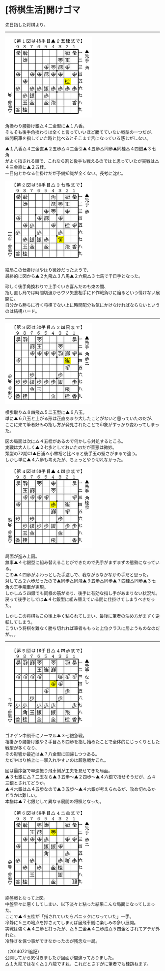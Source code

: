 # [将棋生活]開けゴマ  

先日指した将棋より。  

----------  

![](images/20140721112217.png)  

角換わり腰掛け銀△４二金型に▲１八香。  
そもそも後手角換わりは全くと言っていいほど勝てていない戦型の一つだが、  
四間飛車を指していた時と比べるとそこまで苦になっている感じがしない。  

▲１八香△４三金直▲２五歩△４二金引▲４五歩△同歩▲同桂△４四銀▲３七角  
がよく指される順で、これなら割と後手も戦えるのではと思っていたが実戦は△４三金直に▲２五桂。  
一目何とかなる仕掛けだが予備知識が全くない。長考に沈む。  

![](images/20140721112218.png)  

結局この仕掛けはやはり微妙だったようで、  
最終的に図から▲２九飛△３八馬▲２六飛△３七馬で千日手となった。  

珍しく後手角換わりで上手くいき喜んだのも束の間、  
指し直し局では時間切迫からウソ矢倉相手にド作戦負けに陥るという情けない展開に。  
自分から勝ちに行く将棋でない上に時間配分も気にかけなければならないというのは結構ハード。  

----------  

![](images/20140721112219.png)  

横歩取り△８四飛△５二玉型に▲６八玉。  
単に▲６八玉と上がる形は正直あまり大したことがないと思っていたのだが、  
ここに来て筆者好みの指し方が発見されたことで印象がすっかり変わってしまった。  

図の局面は次に△４五桂があるので何かしら対処するところ。  
実戦は大人しく▲２七歩としておいたのだが善悪は微妙。  
類型の72期C1▲日浦△小林裕と比べると後手玉の堅さがまるで違う。  
しかし単に▲４六歩も考えたが、ちょっとやり切れなかった。  

![](images/20140721112220.png)  

局面が進み上図。  
無事▲４七銀型に組み替えることができたので先手がまずまずの態勢になっている。  
この▲４四歩がふわっとした手渡しで、我ながらなかなかの手だと思った。  
対して△２六歩だったので▲同歩△同飛▲９五歩△同歩▲７四桂△同歩▲３七角の王手飛車が実現。  
しかし△５四銀でも同様の筋があり、後手に有効な指し手があまりない状況だ。  
戻って後手としては▲４七銀型に組み替えている間に仕掛けてしまうべきだった。  

しかしこの将棋もこの後上手く粘られてしまい、最後に筆者の決め方がまずく逆転してしまう。  
こういう将棋を難なく勝ち切れれば筆者ももっと上位クラスに居ようものなのだが。。。  

----------  

![](images/20140721112221.png)  

ゴキゲン中飛車にノーマル▲３七銀急戦。  
相掛かり腰掛け銀や２手目△８四歩を指し始めたことで全体的にじっくりとした戦型が多くなり、  
その影響か最近は▲７八金型に回帰しつつある。  
ただやはり格上に一撃入れやすいのは超急戦かこれ。  

図は最序盤で早速振り飛車側が工夫を見せてきた局面。  
▲３七銀に△７二玉なら▲３五歩～▲２四歩～▲４六銀で指せそうだが、△４三銀とされてどうか。  
▲４六銀は△４五歩なので▲３五歩～▲４六銀が考えられるが、攻め切れるかどうかは難しい。  
本譜は▲７七銀として異なる展開の将棋となった。  

![](images/20140721112222.png)  

終盤戦となって上図。  
中盤早々に悪くしてしまい、以下淡々と粘った結果こんな局面になってしまった。  
ここで▲４五桂が「指されていたらパニックになっていた」一手。  
冷静に５三の地点を押さえてしまえば居飛車側に楽しみの多い展開。  
実戦は強く▲４三歩と打ったが、△５三金▲４二歩成△５四金とされてアテが外れた。  
冷静さを保つ事ができなかったのが残念な一局。  

（20140721追記）  
公開してから気付きましたが図面が間違っておりました。  
△１九龍ではなく△１八龍ですね、これだとさすがに筆者でも桂跳ねます。  

